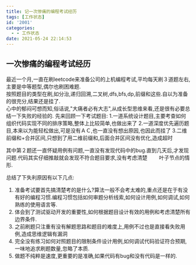 ```yaml
---
title: 记一次惨痛的编程考试经历
tags: [工作状态]
id: '2001'
categories:
  - - 工作状态
date: 2021-05-24 22:14:53
---
```


## 一次惨痛的编程考试经历

  最近一个月,一直在刷leetcode来准备公司的上机编程考试,平均每天刷３道题左右,主要是中等题型,偶尔也刷困难题.  
按照题目的类型在刷,如分治,递归回溯,二叉树,dfs,bfs,dp,前缀和这些.自以为准备的很充分,结果还是挂了.  
  心中的郁闷可想而知,俗话说,"大痛者必有大志",从成长型思维来看,还是很有必要总结一下失败的经验的.
  先来回顾一下考试题目:
  1.一道系统设计题目,主要考查如何组织代码实现不同的排序策略,整体上比较简单,也做出来了
  2.一道深度优先遍历题目,本来以为能轻松做出,可是没有ＡＣ,也一直没有想出原因,也因此而挂了
  3.二维前缀和+合并区间,只想到了用二维前缀和,后面合并区间没有优化,造成超时

  其中第２题还一直怀疑用例有问题,一直没有发现代码中的bug.直到几天后,才发现问题.代码其实仔细推敲就会发现不符合题目要求,没有考虑清楚　　
  叶子节点的情形.

  总结了下失利原因有以下几点:
  1. 准备考试要首先搞清楚考的是什么?算法一般不会考太难的,重点还是在于有没有好的编程习惯.编程习惯包括如何审题分析线索,如何设计用例,如何调试,如何熟练的使用语言等.  
  2. 体会到了测试驱动开发的重要性,如何根据题目设计有效的用例和考虑清楚所有边界条件.
  3. 之前刷题只注重有没有解题思路和题目的难度上,用例不过也是直接看失败用例,造成思维逻辑有漏洞
  4. 完全没有练习如何对照题目的限制条件设计用例,如何调试代码验证符合预期,一味地追求刷题数量,忽略了本质.
  5. 做题不纯粹是速度,更重要的是准确,如果代码有bug和没有代码是一样的.
